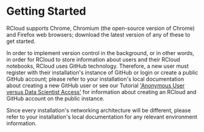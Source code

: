 # Getting Started

RCloud supports Chrome, Chromium (the open-source version of Chrome) and Firefox web browsers; download the latest version of any of these to get started.

In order to implement version control in the background, or in other words, in order for RCloud to store information about users and their RCloud notebooks, RCloud uses GitHub technology. Therefore, a new user must register with their installation's instance of GitHub or login or create a public GitHub account; please refer to your installation's local documentation about creating a new GitHub user or see our Tutorial ['Anonymous User versus Data Scientist Access'](https:/rcloud.social/tutorials/) for information about creating an RCloud and GitHub account on the public instance.

Since every installation's networking architecture will be different, please refer to your installation's local documentation for any relevant environment information.


